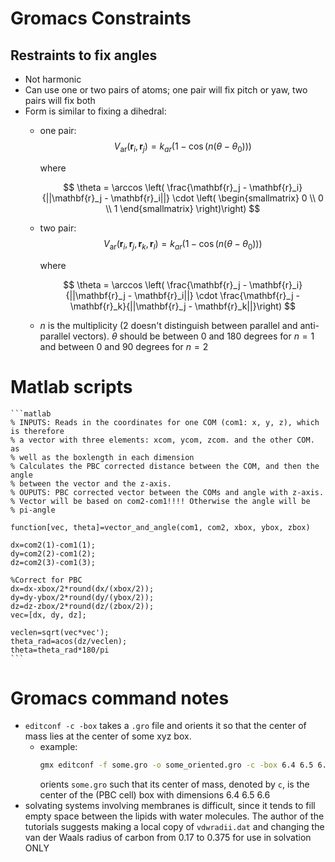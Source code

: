# Gromacs Constraints

## Restraints to fix angles

  - Not harmonic
  - Can use one or two pairs of atoms; one pair will fix pitch or yaw, two pairs will fix both
  - Form is similar to fixing a dihedral:
    - one pair:
      $$
          V_{\text{ar}}(\mathbf{r}_i, \mathbf{r}_j) = k_{ar}(1-\cos(n(\theta - \theta_0)))
      $$

      where

      $$
          \theta = \arccos \left( \frac{\mathbf{r}_j - \mathbf{r}_i}{||\mathbf{r}_j - \mathbf{r}_i||} \cdot \left( \begin{smallmatrix} 0 \\ 0 \\ 1 \end{smallmatrix} \right)\right)
      $$

    - two pair:
      $$
          V_{\text{ar}}(\mathbf{r}_i, \mathbf{r}_j, \mathbf{r}_k, \mathbf{r}_l) = k_{ar}(1-\cos(n(\theta - \theta_0)))
      $$

      where

      $$
          \theta = \arccos \left( \frac{\mathbf{r}_j - \mathbf{r}_i}{||\mathbf{r}_j - \mathbf{r}_i||} \cdot \frac{\mathbf{r}_j - \mathbf{r}_k}{||\mathbf{r}_j - \mathbf{r}_k||}\right)
      $$

    - $n$ is the multiplicity (2 doesn't distinguish between parallel and anti-parallel vectors). $\theta$ should be between 0 and 180 degrees for $n=1$ and between 0 and 90 degrees for $n=2$

# Matlab scripts
    ```matlab
    % INPUTS: Reads in the coordinates for one COM (com1: x, y, z), which is therefore 
    % a vector with three elements: xcom, ycom, zcom. and the other COM. as
    % well as the boxlength in each dimension
    % Calculates the PBC corrected distance between the COM, and then the angle
    % between the vector and the z-axis.
    % OUPUTS: PBC corrected vector between the COMs and angle with z-axis.
    % Vector will be based on com2-com1!!!! Otherwise the angle will be
    % pi-angle

    function[vec, theta]=vector_and_angle(com1, com2, xbox, ybox, zbox)
    
    dx=com2(1)-com1(1);
    dy=com2(2)-com1(2);
    dz=com2(3)-com1(3);
    
    %Correct for PBC
    dx=dx-xbox/2*round(dx/(xbox/2));
    dy=dy-ybox/2*round(dy/(ybox/2));
    dz=dz-zbox/2*round(dz/(zbox/2));
    vec=[dx, dy, dz];
    
    veclen=sqrt(vec*vec');
    theta_rad=acos(dz/veclen);
    theta=theta_rad*180/pi
    ```

# Gromacs command notes
  - `editconf -c -box` takes a `.gro` file and orients it so that the center of mass lies at the center of some xyz box.
    - example:
      ```bash
      gmx editconf -f some.gro -o some_oriented.gro -c -box 6.4 6.5 6.6
      ```
      orients `some.gro` such that its center of mass, denoted by `c`, is the center of the (PBC cell) box with dimensions 6.4 6.5 6.6
  - solvating systems involving membranes is difficult, since it tends to fill empty space between the lipids with water molecules. The author of the tutorials suggests making a local copy of `vdwradii.dat` and changing the van der Waals radius of carbon from 0.17 to 0.375 for use in solvation ONLY

